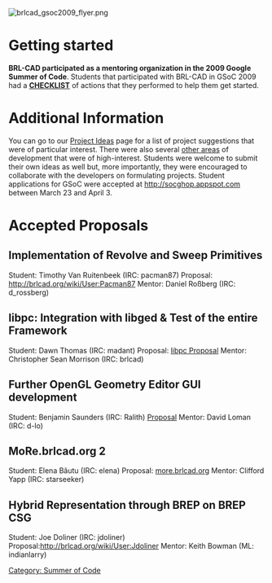 ![](brlcad_gsoc2009_flyer.png "brlcad_gsoc2009_flyer.png")

# Getting started

**BRL-CAD participated as a mentoring organization in the 2009 Google
Summer of Code**. Students that participated with BRL-CAD in GSoC 2009
had a **[CHECKLIST](Google_Summer_of_Code/Checklist "wikilink")** of
actions that they performed to help them get started.

# Additional Information

You can go to our [Project
Ideas](Google_Summer_of_Code/2009/Project_Ideas "wikilink") page for a
list of project suggestions that were of particular interest. There were
also several [other areas](http://brlcad.org/~sean/ideas.html) of
development that were of high-interest. Students were welcome to submit
their own ideas as well but, more importantly, they were encouraged to
collaborate with the developers on formulating projects. Student
applications for GSoC were accepted at <http://socghop.appspot.com>
between March 23 and April 3.

# Accepted Proposals

## Implementation of Revolve and Sweep Primitives

Student: Timothy Van Ruitenbeek (IRC: pacman87)
Proposal: <http://brlcad.org/wiki/User:Pacman87>
Mentor: Daniel Roßberg (IRC: d_rossberg)

## libpc: Integration with libged & Test of the entire Framework

Student: Dawn Thomas (IRC: madant)
Proposal: [libpc Proposal](User:Homovulgaris "wikilink")
Mentor: Christopher Sean Morrison (IRC: brlcad)

## Further OpenGL Geometry Editor GUI development

Student: Benjamin Saunders (IRC: Ralith)
[Proposal](User:Ralith "wikilink")
Mentor: David Loman (IRC: d-lo)

## MoRe.brlcad.org 2

Student: Elena Băutu (IRC: elena)
Proposal: [more.brlcad.org](User:EBautu "wikilink")
Mentor: Clifford Yapp (IRC: starseeker)

## Hybrid Representation through BREP on BREP CSG

Student: Joe Doliner (IRC: jdoliner)
Proposal:<http://brlcad.org/wiki/User:Jdoliner>
Mentor: Keith Bowman (ML: indianlarry)

[Category: Summer of Code](Category:_Summer_of_Code "wikilink")